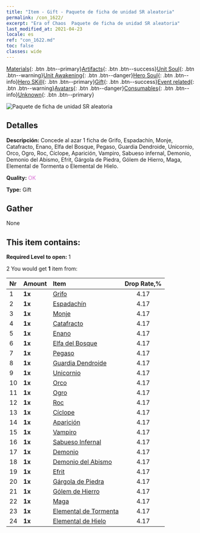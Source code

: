 ```yaml
---
title: "Item - Gift - Paquete de ficha de unidad SR aleatoria"
permalink: /con_1622/
excerpt: "Era of Chaos  Paquete de ficha de unidad SR aleatoria"
last_modified_at: 2021-04-23
locale: es
ref: "con_1622.md"
toc: false
classes: wide
---
```

 [Materials](/ItemsES/){: .btn .btn--primary}[Artifacts](/ItemsES/Artifacts/){: .btn .btn--success}[Unit Soul](/ItemsES/UnitSoul/){: .btn .btn--warning}[Unit Awakening](/ItemsES/UnitAwakening/){: .btn .btn--danger}[Hero Soul](/ItemsES/HeroSoul/){: .btn .btn--info}[Hero SKill](/ItemsES/HeroSkill/){: .btn .btn--primary}[Gift](/ItemsES/Gift/){: .btn .btn--success}[Event related](/ItemsES/Events/){: .btn .btn--warning}[Avatars](/ItemsES/Avatars/){: .btn .btn--danger}[Consumables](/ItemsES/Consumables/){: .btn .btn--info}[Unknown](/ItemsES/Unknown/){: .btn .btn--primary}

 ![Paquete de ficha de unidad SR aleatoria](/images/t/i_907238.png)

## Detalles
 **Descripción:** Concede al azar 1 ficha de Grifo, Espadachín, Monje, Catafracto, Enano, Elfa del Bosque, Pegaso, Guardia Dendroide, Unicornio, Orco, Ogro, Roc, Cíclope, Aparición, Vampiro, Sabueso infernal, Demonio, Demonio del Abismo, Efrit, Gárgola de Piedra, Gólem de Hierro, Maga, Elemental de Tormenta o Elemental de Hielo.

 **Quality:** <span style="color: #DA70D6">OK</span>

 **Type:** Gift

## Gather

  None

## This item contains:

 **Required Level to open:** 1

 2 You would get **1** item  from:

  | Nr | Amount |     Item    | Drop Rate,% |
  |:---|:-------|:------------|:---------:|
  | 1 |  **1x** | [Grifo](/ItemsES/unt_192/) | 4.17 | 
  | 2 |  **1x** | [Espadachín](/ItemsES/unt_193/) | 4.17 | 
  | 3 |  **1x** | [Monje](/ItemsES/unt_194/) | 4.17 | 
  | 4 |  **1x** | [Catafracto](/ItemsES/unt_195/) | 4.17 | 
  | 5 |  **1x** | [Enano](/ItemsES/unt_200/) | 4.17 | 
  | 6 |  **1x** | [Elfa del Bosque](/ItemsES/unt_201/) | 4.17 | 
  | 7 |  **1x** | [Pegaso](/ItemsES/unt_202/) | 4.17 | 
  | 8 |  **1x** | [Guardia Dendroide](/ItemsES/unt_203/) | 4.17 | 
  | 9 |  **1x** | [Unicornio](/ItemsES/unt_204/) | 4.17 | 
  | 10 |  **1x** | [Orco](/ItemsES/unt_219/) | 4.17 | 
  | 11 |  **1x** | [Ogro](/ItemsES/unt_220/) | 4.17 | 
  | 12 |  **1x** | [Roc](/ItemsES/unt_221/) | 4.17 | 
  | 13 |  **1x** | [Cíclope](/ItemsES/unt_222/) | 4.17 | 
  | 14 |  **1x** | [Aparición](/ItemsES/unt_210/) | 4.17 | 
  | 15 |  **1x** | [Vampiro](/ItemsES/unt_211/) | 4.17 | 
  | 16 |  **1x** | [Sabueso Infernal](/ItemsES/unt_228/) | 4.17 | 
  | 17 |  **1x** | [Demonio](/ItemsES/unt_229/) | 4.17 | 
  | 18 |  **1x** | [Demonio del Abismo](/ItemsES/unt_230/) | 4.17 | 
  | 19 |  **1x** | [Efrit](/ItemsES/unt_231/) | 4.17 | 
  | 20 |  **1x** | [Gárgola de Piedra](/ItemsES/unt_236/) | 4.17 | 
  | 21 |  **1x** | [Gólem de Hierro](/ItemsES/unt_237/) | 4.17 | 
  | 22 |  **1x** | [Maga](/ItemsES/unt_238/) | 4.17 | 
  | 23 |  **1x** | [Elemental de Tormenta](/ItemsES/unt_263/) | 4.17 | 
  | 24 |  **1x** | [Elemental de Hielo](/ItemsES/unt_264/) | 4.17 | 
